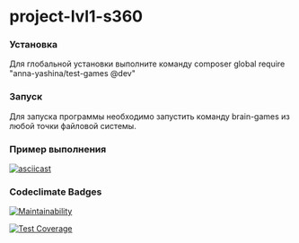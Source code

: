 # project-lvl1-s360

### Установка

Для глобальной установки выполните команду composer global require "anna-yashina/test-games @dev"

### Запуск

Для запуска программы необходимо запустить команду brain-games из любой точки файловой системы.

### Пример выполнения

[![asciicast](https://asciinema.org/a/dSbak0GOf1ZELNzZA2wUkKjyg.png)](https://asciinema.org/a/dSbak0GOf1ZELNzZA2wUkKjyg)

### Codeclimate Badges

[![Maintainability](https://api.codeclimate.com/v1/badges/9746d6359d595418912f/maintainability)](https://codeclimate.com/github/anna-yashina/anna-yashina.github.io/maintainability)

[![Test Coverage](https://api.codeclimate.com/v1/badges/9746d6359d595418912f/test_coverage)](https://codeclimate.com/github/anna-yashina/anna-yashina.github.io/test_coverage)
